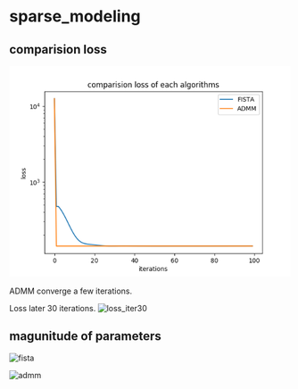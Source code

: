 # sparse_modeling

## comparision loss 


![loss](img/loss.png)

ADMM converge a few iterations.

Loss later 30 iterations.
![loss_iter30](loss_iter30_1000.png)

## magunitude of parameters

![fista](fista_parameters.png)

![admm](admm_parameters.png)

